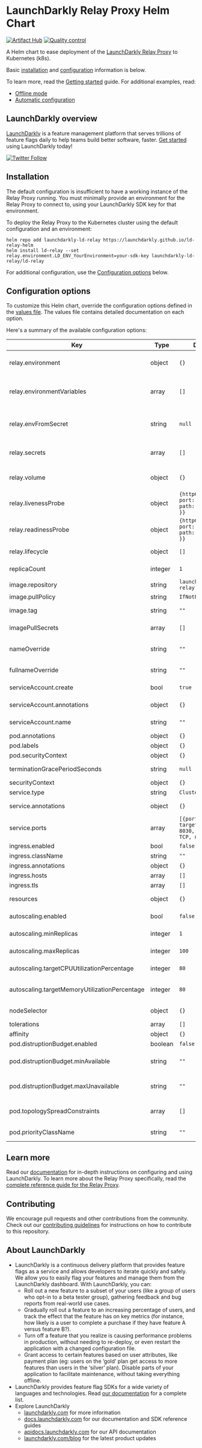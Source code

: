 # LaunchDarkly Relay Proxy Helm Chart

[![Artifact Hub](https://img.shields.io/endpoint?url=https://artifacthub.io/badge/repository/ld-relay)](https://artifacthub.io/packages/search?repo=ld-relay)
[![Quality control](https://github.com/launchdarkly/ld-relay-helm/actions/workflows/ci.yml/badge.svg)](https://github.com/launchdarkly/ld-relay-helm/actions/workflows/ci.yml)

A Helm chart to ease deployment of the [LaunchDarkly Relay Proxy](https://github.com/launchdarkly/ld-relay) to Kubernetes (k8s).

Basic [installation](#installation) and [configuration](#configuration-options) information is below.

To learn more, read the [Getting started](./docs/getting-started.md) guide. For additional examples, read:

- [Offline mode](./docs/examples/offline-mode.md)
- [Automatic configuration](./docs/examples/automatic-configuration.md)

## LaunchDarkly overview

[LaunchDarkly](https://www.launchdarkly.com) is a feature management platform that serves trillions of feature flags daily to help teams build better software, faster. [Get started](https://docs.launchdarkly.com/docs/getting-started) using LaunchDarkly today!

[![Twitter Follow](https://img.shields.io/twitter/follow/launchdarkly.svg?style=social&label=Follow&maxAge=2592000)](https://twitter.com/intent/follow?screen_name=launchdarkly)

## Installation

The default configuration is insufficient to have a working instance of the Relay Proxy running. You must minimally provide an environment for the Relay Proxy to connect to, using your LaunchDarkly SDK key for that environment.

To deploy the Relay Proxy to the Kubernetes cluster using the default configuration and an environment:

```shell
helm repo add launchdarkly-ld-relay https://launchdarkly.github.io/ld-relay-helm
helm install ld-relay --set relay.environment.LD_ENV_YourEnvironment=your-sdk-key launchdarkly-ld-relay/ld-relay
```

For additional configuration, use the [Configuration options](#configuration-options) below.

## Configuration options

To customize this Helm chart, override the configuration options defined in the [values file](https://github.com/launchdarkly/ld-relay-helm/blob/main/values.yaml). The values file contains detailed documentation on each option.

Here's a summary of the available configuration options:

| Key                                           | Type    | Default                                                      | Description                                                                                              |
| --------------------------------------------- | ------- | ------------------------------------------------------------ | -------------------------------------------------------------------------------------------------------- |
| relay.environment                             | object  | `{}`                                                         | Defines container environment variables to configure the Relay Proxy instance (via ConfigMap)            |
| relay.environmentVariables                    | array   | `[]`                                                         | Defines container environment variables to configure the Relay Proxy instance (via container spec)       |
| relay.envFromSecret                           | string  | `null`                                                       | Defines container environment variables to configure the Relay Proxy instance (via existing k8s secrets) |
| relay.secrets                                 | array   | `[]`                                                         | Defines container environment variables or volumes populated from k8s secrets                            |
| relay.volume                                  | object  | `{}`                                                         | Enables offline mode or references an existing config file from a defined volume                         |
| relay.livenessProbe                           | object  | `{httpGet: { port: "api",  path: "/status" }}`               | Defines the liveness probe for the relay container                                                       |
| relay.readinessProbe                          | object  | `{httpGet: { port: "api",  path: "/status" }}`               | Defines the readiness probe for the relay container                                                      |
| relay.lifecycle                               | object  | `[]`                                                         | Defines the lifecycle hooks for the relay container                                                      |
| replicaCount                                  | integer | `1`                                                          | Number of replicas of the relay pod                                                                      |
| image.repository                              | string  | `launchdarkly/ld-relay`                                      | ld-relay image repository                                                                                |
| image.pullPolicy                              | string  | `IfNotPresent`                                               | ld-relay image pull policy                                                                               |
| image.tag                                     | string  | `""`                                                         | Overrides the image tag whose default is the chart appVersion                                            |
| imagePullSecrets                              | array   | `[]`                                                         | Specifies docker registry secret names as an array                                                       |
| nameOverride                                  | string  | `""`                                                         | Partially overrides the fullname template with a string (includes release name)                          |
| fullnameOverride                              | string  | `""`                                                         | Fully overrides the fullname template with a string                                                      |
| serviceAccount.create                         | bool    | `true`                                                       | Specifies whether a service account should be created                                                    |
| serviceAccount.annotations                    | object  | `{}`                                                         | Annotations to add to the service account                                                                |
| serviceAccount.name                           | string  | `""`                                                         | The name of the service account                                                                          |
| pod.annotations                               | object  | `{}`                                                         | Pod annotations                                                                                          |
| pod.labels                                    | object  | `{}`                                                         | Pod labels                                                                                               |
| pod.securityContext                           | object  | `{}`                                                         | Pod security context                                                                                     |
| terminationGracePeriodSeconds                 | string  | `null`                                                       | Pod terminationGracePeriodSeconds                                                                        |
| securityContext                               | object  | `{}`                                                         | Container security context                                                                               |
| service.type                                  | string  | `ClusterIP`                                                  | Kubernetes service type                                                                                  |
| service.annotations                           | object  | `{}`                                                         | Annotations to add to the service                                                                        |
| service.ports                                 | array   | `[{port: 8030, targetPort: 8030, protocol: TCP, name: api}]` | Service port mapping. Must include one port named `api`.                                                 |
| ingress.enabled                               | bool    | `false`                                                      | Enables ingress controller                                                                               |
| ingress.className                             | string  | `""`                                                         | Ingress class name                                                                                       |
| ingress.annotations                           | object  | `{}`                                                         | Ingress annotations                                                                                      |
| ingress.hosts                                 | array   | `[]`                                                         | List of host rules                                                                                       |
| ingress.tls                                   | array   | `[]`                                                         | Ingress TLS configuration                                                                                |
| resources                                     | object  | `{}`                                                         | Resource requirements for the relay container                                                            |
| autoscaling.enabled                           | bool    | `false`                                                      | Enables HorizontalPodAutoscaler                                                                          |
| autoscaling.minReplicas                       | integer | `1`                                                          | Sets minimum number of running replicas                                                                  |
| autoscaling.maxReplicas                       | integer | `100`                                                        | Sets maximum number of running replicas                                                                  |
| autoscaling.targetCPUUtilizationPercentage    | integer | `80`                                                         | Configures CPU as an average utilization metrics resource                                                |
| autoscaling.targetMemoryUtilizationPercentage | integer | `80`                                                         | Configures memory as an average utilization metrics resource                                             |
| nodeSelector                                  | object  | `{}`                                                         | Selector to target node placement for the relay pod                                                      |
| tolerations                                   | array   | `[]`                                                         | Specify pod tolerations                                                                                  |
| affinity                                      | object  | `{}`                                                         | Specify pod affinity                                                                                     |
| pod.distruptionBudget.enabled                 | boolean | `false`                                                      | Enabled podDistruptionBudget                                                                             |
| pod.distruptionBudget.minAvailable            | string  | `""`                                                         | Minimum number of pods that are available after eviction as number or percentage                         |
| pod.distruptionBudget.maxUnavailable          | string  | `""`                                                         | Maximum number of pods that are unavailable after eviction as number or percentage                       |
| pod.topologySpreadConstraints                 | array   | `[]`                                                         | Specify the topology spread constrait definitions to apply to the relay deployment                       |
| pod.priorityClassName                         | string  | `""`                                                         | Specify a PriorityClass for the pod                                                                      |

## Learn more

Read our [documentation](https://docs.launchdarkly.com) for in-depth instructions on configuring and using LaunchDarkly. To learn more about the Relay Proxy specifically, read the [complete reference guide for the Relay Proxy](https://docs.launchdarkly.com/home/relay-proxy).

## Contributing

We encourage pull requests and other contributions from the community. Check out our [contributing guidelines](CONTRIBUTING.md) for instructions on how to contribute to this repository.

## About LaunchDarkly

- LaunchDarkly is a continuous delivery platform that provides feature flags as a service and allows developers to iterate quickly and safely. We allow you to easily flag your features and manage them from the LaunchDarkly dashboard. With LaunchDarkly, you can:
  - Roll out a new feature to a subset of your users (like a group of users who opt-in to a beta tester group), gathering feedback and bug reports from real-world use cases.
  - Gradually roll out a feature to an increasing percentage of users, and track the effect that the feature has on key metrics (for instance, how likely is a user to complete a purchase if they have feature A versus feature B?).
  - Turn off a feature that you realize is causing performance problems in production, without needing to re-deploy, or even restart the application with a changed configuration file.
  - Grant access to certain features based on user attributes, like payment plan (eg: users on the ‘gold’ plan get access to more features than users in the ‘silver’ plan). Disable parts of your application to facilitate maintenance, without taking everything offline.
- LaunchDarkly provides feature flag SDKs for a wide variety of languages and technologies. Read [our documentation](https://docs.launchdarkly.com/docs) for a complete list.
- Explore LaunchDarkly
  - [launchdarkly.com](https://www.launchdarkly.com/ "LaunchDarkly Main Website") for more information
  - [docs.launchdarkly.com](https://docs.launchdarkly.com/ "LaunchDarkly Documentation") for our documentation and SDK reference guides
  - [apidocs.launchdarkly.com](https://apidocs.launchdarkly.com/ "LaunchDarkly API Documentation") for our API documentation
  - [launchdarkly.com/blog](https://launchdarkly.com/blog/ "LaunchDarkly Blog Documentation") for the latest product updates
